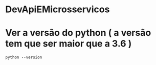 # DevApiEMicrosservicos


# Ver a versão do python ( a versão tem que ser maior que a 3.6 ) 
    python --version
